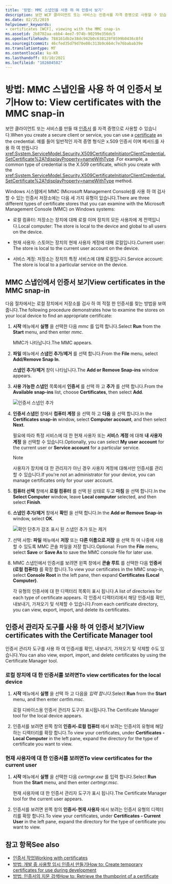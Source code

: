 ```yaml
---
title: '방법: MMC 스냅인을 사용 하 여 인증서 보기'
description: 보안 WCF 클라이언트 또는 서비스는 인증서를 자격 증명으로 사용할 수 있습니다. MMC 플러그 인을 사용 하 여 검사할 수 있는 인증서 저장소의 유형에 대해 알아봅니다.
ms.date: 02/25/2019
helpviewer_keywords:
- certificates [WCF], viewing with the MMC snap-in
ms.assetid: 2b8782aa-ebb4-4ee7-974b-90299e356dc5
ms.openlocfilehash: 788161db2e38dc942b0c638128f8599b0436c8fd
ms.sourcegitcommit: 46cfed35d79d70e08c313b9c664c7e76babab39e
ms.translationtype: MT
ms.contentlocale: ko-KR
ms.lasthandoff: 03/10/2021
ms.locfileid: "102604582"
---
```

# <a name="how-to-view-certificates-with-the-mmc-snap-in"></a><span data-ttu-id="66053-104">방법: MMC 스냅인을 사용 하 여 인증서 보기</span><span class="sxs-lookup"><span data-stu-id="66053-104">How to: View certificates with the MMC snap-in</span></span>

<span data-ttu-id="66053-105">보안 클라이언트 또는 서비스를 만들 때 [인증서](working-with-certificates.md) 를 자격 증명으로 사용할 수 있습니다.</span><span class="sxs-lookup"><span data-stu-id="66053-105">When you create a secure client or service, you can use a [certificate](working-with-certificates.md) as the credential.</span></span> <span data-ttu-id="66053-106">예를 들어 일반적인 자격 증명 형식은 x.509 인증서 이며 메서드를 사용 하 여 만듭니다 <xref:System.ServiceModel.Security.X509CertificateInitiatorClientCredential.SetCertificate%2A?displayProperty=nameWithType> .</span><span class="sxs-lookup"><span data-stu-id="66053-106">For example, a common type of credential is the X.509 certificate, which you create with the <xref:System.ServiceModel.Security.X509CertificateInitiatorClientCredential.SetCertificate%2A?displayProperty=nameWithType> method.</span></span>

<span data-ttu-id="66053-107">Windows 시스템에서 MMC (Microsoft Management Console)를 사용 하 여 검사할 수 있는 인증서 저장소에는 다음 세 가지 유형이 있습니다.</span><span class="sxs-lookup"><span data-stu-id="66053-107">There are three different types of certificate stores that you can examine with the Microsoft Management Console (MMC) on Windows systems:</span></span>

- <span data-ttu-id="66053-108">로컬 컴퓨터: 저장소는 장치에 대해 로컬 이며 장치의 모든 사용자에 게 전역입니다.</span><span class="sxs-lookup"><span data-stu-id="66053-108">Local computer: The store is local to the device and global to all users on the device.</span></span>

- <span data-ttu-id="66053-109">현재 사용자: 스토어는 장치의 현재 사용자 계정에 대해 로컬입니다.</span><span class="sxs-lookup"><span data-stu-id="66053-109">Current user: The store is local to the current user account on the device.</span></span>

- <span data-ttu-id="66053-110">서비스 계정: 저장소는 장치의 특정 서비스에 대해 로컬입니다.</span><span class="sxs-lookup"><span data-stu-id="66053-110">Service account: The store is local to a particular service on the device.</span></span>

## <a name="view-certificates-in-the-mmc-snap-in"></a><span data-ttu-id="66053-111">MMC 스냅인에서 인증서 보기</span><span class="sxs-lookup"><span data-stu-id="66053-111">View certificates in the MMC snap-in</span></span>

<span data-ttu-id="66053-112">다음 절차에서는 로컬 장치에서 저장소를 검사 하 여 적절 한 인증서를 찾는 방법을 보여 줍니다.</span><span class="sxs-lookup"><span data-stu-id="66053-112">The following procedure demonstrates how to examine the stores on your local device to find an appropriate certificate:</span></span>
  
1. <span data-ttu-id="66053-113">**시작** 메뉴에서 **실행** 을 선택한 다음 *mmc* 를 입력 합니다.</span><span class="sxs-lookup"><span data-stu-id="66053-113">Select **Run** from the **Start** menu, and then enter *mmc*.</span></span>

    <span data-ttu-id="66053-114">MMC가 나타납니다.</span><span class="sxs-lookup"><span data-stu-id="66053-114">The MMC appears.</span></span>
  
2. <span data-ttu-id="66053-115">**파일** 메뉴에서 **스냅인 추가/제거** 를 선택 합니다.</span><span class="sxs-lookup"><span data-stu-id="66053-115">From the **File** menu, select **Add/Remove Snap In**.</span></span>

    <span data-ttu-id="66053-116">**스냅인 추가/제거** 창이 나타납니다.</span><span class="sxs-lookup"><span data-stu-id="66053-116">The **Add or Remove Snap-ins** window appears.</span></span>
  
3. <span data-ttu-id="66053-117">**사용 가능한 스냅인** 목록에서 **인증서** 를 선택 하 고 **추가** 를 선택 합니다.</span><span class="sxs-lookup"><span data-stu-id="66053-117">From the **Available snap-ins** list, choose **Certificates**, then select **Add**.</span></span>  

    ![인증서 스냅인 추가](./media/mmc-add-certificate-snap-in.png)
  
4. <span data-ttu-id="66053-119">**인증서 스냅인** 창에서 **컴퓨터 계정** 을 선택 하 고 **다음** 을 선택 합니다.</span><span class="sxs-lookup"><span data-stu-id="66053-119">In the **Certificates snap-in** window, select **Computer account**, and then select **Next**.</span></span>
  
    <span data-ttu-id="66053-120">필요에 따라 특정 서비스에 대 한 현재 사용자 또는 **서비스 계정** 에 대해 **내 사용자 계정** 을 선택할 수 있습니다.</span><span class="sxs-lookup"><span data-stu-id="66053-120">Optionally, you can select **My user account** for the current user or **Service account** for a particular service.</span></span>

    > [!NOTE]
    > <span data-ttu-id="66053-121">사용자가 장치에 대 한 관리자가 아닌 경우 사용자 계정에 대해서만 인증서를 관리할 수 있습니다.</span><span class="sxs-lookup"><span data-stu-id="66053-121">If you're not an administrator for your device, you can manage certificates only for your user account.</span></span>
  
5. <span data-ttu-id="66053-122">**컴퓨터 선택** 창에서 **로컬 컴퓨터** 를 선택 된 상태로 두고 **마침** 을 선택 합니다.</span><span class="sxs-lookup"><span data-stu-id="66053-122">In the **Select Computer** window, leave **Local computer** selected, and then select **Finish**.</span></span>  
  
6. <span data-ttu-id="66053-123">**스냅인 추가/제거** 창에서 **확인** 을 선택 합니다.</span><span class="sxs-lookup"><span data-stu-id="66053-123">In the **Add or Remove Snap-in** window, select **OK**.</span></span>  
  
    ![확인 단추가 강조 표시 된 스냅인 추가 또는 제거](./media/mmc-certificate-snap-in-selected.png)

7. <span data-ttu-id="66053-125">선택 사항: **파일** 메뉴에서 **저장** 또는 **다른 이름으로 저장** 을 선택 하 여 나중에 사용할 수 있도록 MMC 콘솔 파일을 저장 합니다.</span><span class="sxs-lookup"><span data-stu-id="66053-125">Optional: From the **File** menu, select **Save** or **Save As** to save the MMC console file for later use.</span></span>  

8. <span data-ttu-id="66053-126">MMC 스냅인에서 인증서를 보려면 왼쪽 창에서 **콘솔 루트** 를 선택한 다음 **인증서 (로컬 컴퓨터)** 를 확장 합니다.</span><span class="sxs-lookup"><span data-stu-id="66053-126">To view your certificates in the MMC snap-in, select **Console Root** in the left pane, then expand **Certificates (Local Computer)**.</span></span>

    <span data-ttu-id="66053-127">각 유형의 인증서에 대 한 디렉터리 목록이 표시 됩니다.</span><span class="sxs-lookup"><span data-stu-id="66053-127">A list of directories for each type of certificate appears.</span></span> <span data-ttu-id="66053-128">각 인증서 디렉터리에서 해당 인증서를 확인, 내보내기, 가져오기 및 삭제할 수 있습니다.</span><span class="sxs-lookup"><span data-stu-id="66053-128">From each certificate directory, you can view, export, import, and delete its certificates.</span></span>

## <a name="view-certificates-with-the-certificate-manager-tool"></a><span data-ttu-id="66053-129">인증서 관리자 도구를 사용 하 여 인증서 보기</span><span class="sxs-lookup"><span data-stu-id="66053-129">View certificates with the Certificate Manager tool</span></span>

<span data-ttu-id="66053-130">인증서 관리자 도구를 사용 하 여 인증서를 확인, 내보내기, 가져오기 및 삭제할 수도 있습니다.</span><span class="sxs-lookup"><span data-stu-id="66053-130">You can also view, export, import, and delete certificates by using the Certificate Manager tool.</span></span>

### <a name="to-view-certificates-for-the-local-device"></a><span data-ttu-id="66053-131">로컬 장치에 대 한 인증서를 보려면</span><span class="sxs-lookup"><span data-stu-id="66053-131">To view certificates for the local device</span></span>

1. <span data-ttu-id="66053-132">**시작** 메뉴에서 **실행** 을 선택 하 고 다음을 *입력 합니다.*</span><span class="sxs-lookup"><span data-stu-id="66053-132">Select **Run** from the **Start** menu, and then enter *certlm.msc*.</span></span>

    <span data-ttu-id="66053-133">로컬 디바이스용 인증서 관리자 도구가 표시됩니다.</span><span class="sxs-lookup"><span data-stu-id="66053-133">The Certificate Manager tool for the local device appears.</span></span>
  
2. <span data-ttu-id="66053-134">인증서를 보려면 왼쪽 창의 **인증서-로컬 컴퓨터** 에서 보려는 인증서의 유형에 해당 하는 디렉터리를 확장 합니다.</span><span class="sxs-lookup"><span data-stu-id="66053-134">To view your certificates, under **Certificates - Local Computer** in the left pane, expand the directory for the type of certificate you want to view.</span></span>

### <a name="to-view-certificates-for-the-current-user"></a><span data-ttu-id="66053-135">현재 사용자에 대 한 인증서를 보려면</span><span class="sxs-lookup"><span data-stu-id="66053-135">To view certificates for the current user</span></span>

1. <span data-ttu-id="66053-136">**시작** 메뉴에서 **실행** 을 선택한 다음 *certmgr.exe* 를 입력 합니다.</span><span class="sxs-lookup"><span data-stu-id="66053-136">Select **Run** from the **Start** menu, and then enter *certmgr.msc*.</span></span>

    <span data-ttu-id="66053-137">현재 사용자에 대 한 인증서 관리자 도구가 표시 됩니다.</span><span class="sxs-lookup"><span data-stu-id="66053-137">The Certificate Manager tool for the current user appears.</span></span>
  
2. <span data-ttu-id="66053-138">인증서를 보려면 왼쪽 창의 **인증서-현재 사용자** 에서 보려는 인증서 유형의 디렉터리를 확장 합니다.</span><span class="sxs-lookup"><span data-stu-id="66053-138">To view your certificates, under **Certificates - Current User** in the left pane, expand the directory for the type of certificate you want to view.</span></span>

## <a name="see-also"></a><span data-ttu-id="66053-139">참고 항목</span><span class="sxs-lookup"><span data-stu-id="66053-139">See also</span></span>

- [<span data-ttu-id="66053-140">인증서 작업</span><span class="sxs-lookup"><span data-stu-id="66053-140">Working with certificates</span></span>](working-with-certificates.md)
- [<span data-ttu-id="66053-141">방법: 개발 중 사용할 임시 인증서 만들기</span><span class="sxs-lookup"><span data-stu-id="66053-141">How to: Create temporary certificates for use during development</span></span>](how-to-create-temporary-certificates-for-use-during-development.md)
- [<span data-ttu-id="66053-142">방법: 인증서의 지문 검색</span><span class="sxs-lookup"><span data-stu-id="66053-142">How to: Retrieve the thumbprint of a certificate</span></span>](how-to-retrieve-the-thumbprint-of-a-certificate.md)
